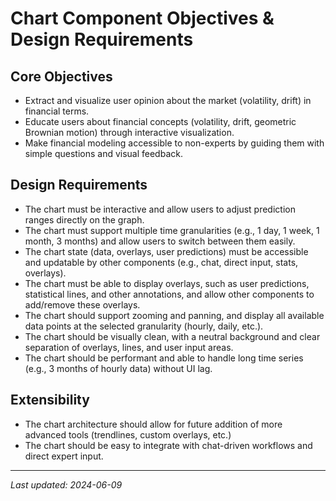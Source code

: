# Chart Component Objectives & Design Requirements

## Core Objectives

- Extract and visualize user opinion about the market (volatility, drift) in financial terms.
- Educate users about financial concepts (volatility, drift, geometric Brownian motion) through interactive visualization.
- Make financial modeling accessible to non-experts by guiding them with simple questions and visual feedback.

## Design Requirements

- The chart must be interactive and allow users to adjust prediction ranges directly on the graph.
- The chart must support multiple time granularities (e.g., 1 day, 1 week, 1 month, 3 months) and allow users to switch between them easily.
- The chart state (data, overlays, user predictions) must be accessible and updatable by other components (e.g., chat, direct input, stats, overlays).
- The chart must be able to display overlays, such as user predictions, statistical lines, and other annotations, and allow other components to add/remove these overlays.
- The chart should support zooming and panning, and display all available data points at the selected granularity (hourly, daily, etc.).
- The chart should be visually clean, with a neutral background and clear separation of overlays, lines, and user input areas.
- The chart should be performant and able to handle long time series (e.g., 3 months of hourly data) without UI lag.

## Extensibility

- The chart architecture should allow for future addition of more advanced tools (trendlines, custom overlays, etc.)
- The chart should be easy to integrate with chat-driven workflows and direct expert input.

---

_Last updated: 2024-06-09_ 